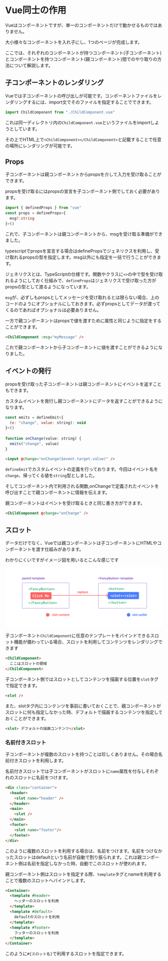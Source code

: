 # Vue同士の作用

Vueはコンポーネントですが、単一のコンポーネントだけで動かせるものではありません。

大小様々なコンポーネントを入れ子にし、1つのページが完成します。

ここでは、それぞれのコンポーネントが持つコンポーネント(子コンポーネント)とコンポーネントを持つコンポーネント(親コンポーネント)間でのやり取りの方法について解説します。

## 子コンポーネントのレンダリング

Vueでは子コンポーネントの呼び出しが可能です。コンポーネントファイルをレンダリングするには、import文でそのファイルを指定することでできます。

```javascript
import ChildComponent from "./ChildComponent.vue"
```

これは同一ディレクトリ内の`ChildComponent.vue`というファイルをimportしようとしています。

その上でHTML上で`<ChildComponent></ChildComponent>`と記載することで任意の場所にレンダリングが可能です。

## Props

子コンポーネントは親コンポーネントからpropsを介して入力を受け取ることができます。

propsを受け取るにはpropsの宣言を子コンポーネント側でしておく必要があります。

```ts
import { definedProps } from "vue"
const props = defineProps<{
  msg?:string
}>()
```

これで、子コンポーネントは親コンポーネントから、msgを受け取る準備ができました。

typescriptでpropsを宣言する場合はdefinePropsでジェネリクスを利用し、受け取れるpropsの型を指定します。msg以外にも指定を一括で行うことができます。

ジェネリクスとは、TypeScriptの仕様です。関数やクラスに`<>`の中で型を受け取れるようにしておく仕組みで、`defineProps`はジェネリクスで受け取った方がpropsの型として渡るようになっています。

`msg`が、必ずしもpropsとしてメッセージを受け取れるとは限らない場合、上のコードのようにオプショナルにしておきます。必ずpropsとしてデータが渡ってくるのであればオプショナルは必要ありません。

一方で親コンポーネントはpropsで値を渡すために属性と同じように指定をすることができます。

```html
<ChildComponent :msg="myMessage" />
```

これで親コンポーネントから子コンポーネントに値を渡すことができるようになりました。

## イベントの発行

propsを受け取った子コンポーネントは親コンポーネントにイベントを返すこともできます。

カスタムイベントを発行し親コンポーネントにデータを返すことができるようになります。

```javascript
const emits = defineEmit<{
  (e: "change", value: string): void
}>()

function onChange(value: string) {
  emits("change", value)
}
```

```html
<input @change="onChange($event.target.value)" />
```

`defineEmit`でカスタムイベントの定義を行っております。今回はイベント名を`change`、帰ってくる値を`string`型としました。

そしてコンポーネント内で利用される関数,onChangeで定義されたイベントを呼び出すことで親コンポーネントに情報を伝えます。

親コンポーネントはイベントを受け取るときと同じ書き方ができます。

```html
<ChildComponent @change="onChange" />
```

## スロット

データだけでなく、Vueでは親コンポーネントは子コンポーネントにHTMLやコンポーネントを渡す仕組みがあります。

わかりにくいですがイメージ図を用いるとこんな感じです

![スロットのイメージ図](./slots.dbdaf1e8.png)

子コンポーネント`ChildComponent`に任意のテンプレートをバインドできるスロット機能が備わっている場合、スロットを利用してコンテンツをレンダリングできます

```html
<ChildComponent> 
  ここはスロットの領域
</ChildComponent>
```

子コンポーネント側ではスロットとしてコンテンツを描画する位置を`slot`タグで指定できます。

```html
<slot />
```

また、slotタグ内にコンテンツを事前に書いておくことで、親コンポーネントがスロットに何も指定しなかった時、デフォルトで描画するコンテンツを指定しておくことができます。

```html
<slot> デフォルトの描画コンテンツ</slot>
```

### 名前付きスロット

子コンポーネントが複数のスロットを持つことは珍しくありません。その場合名前付きスロットを利用します。

名前付きスロットでは子コンポーネントがスロットに`name`属性を付与しそれぞれのスロットに名前をつけます。

```html
<div class="container">
  <header>
    <slot name="header" />
  </header>
  <main>
    <slot />
  </main>
  <footer>
    <slot name="footer"/>
  </footer>
</div>
```

このように複数のスロットを利用する場合は、名前をつけます。名前をつけなかったスロットはdefaultという名前が自動で割り振られます。これは親コンポーネント側は名前を指定しなかった時、自動でこのスロットが使われます。

親コンポーネント側はスロットを指定する際、`template`タグとnameを利用することで複数のスロットへバインドします。

```html
<Container>
  <template #header>
    ヘッダーのスロットを利用
  </template>
  <template #default>
    defaultのスロットを利用
  </template>
  <template #footer>
    フッターのスロットを利用
  </template>
</Container>
```

このように`#{スロット名}`で利用するスロットを指定できます。
